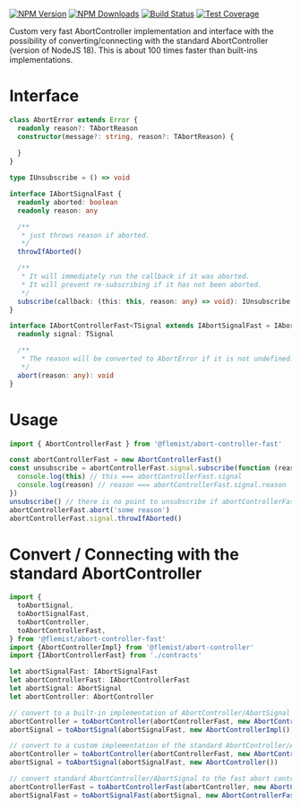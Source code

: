 [![NPM Version][npm-image]][npm-url]
[![NPM Downloads][downloads-image]][downloads-url]
[![Build Status][github-image]][github-url]
[![Test Coverage][coveralls-image]][coveralls-url]

Custom very fast AbortController implementation and interface with the possibility of converting/connecting with the standard AbortController (version of NodeJS 18).
This is about 100 times faster than built-ins implementations.

# Interface
```ts
class AbortError extends Error {
  readonly reason?: TAbortReason
  constructor(message?: string, reason?: TAbortReason) {
    
  }
}

type IUnsubscribe = () => void

interface IAbortSignalFast {
  readonly aborted: boolean
  readonly reason: any

  /**
   * just throws reason if aborted.
   */
  throwIfAborted()

  /**
   * It will immediately run the callback if it was aborted.
   * It will prevent re-subscribing if it has not been aborted.
   */
  subscribe(callback: (this: this, reason: any) => void): IUnsubscribe
}

interface IAbortControllerFast<TSignal extends IAbortSignalFast = IAbortSignalFast> {
  readonly signal: TSignal

  /**
   * The reason will be converted to AbortError if it is not undefined.
   */
  abort(reason: any): void
}
```

# Usage
```ts
import { AbortControllerFast } from '@flemist/abort-controller-fast'

const abortControllerFast = new AbortControllerFast()
const unsubscribe = abortControllerFast.signal.subscribe(function (reason) {
  console.log(this) // this === abortControllerFast.signal
  console.log(reason) // reason === abortControllerFast.signal.reason
})
unsubscribe() // there is no point to unsubscribe if abortControllerFast was aborted
abortControllerFast.abort('some reason')
abortControllerFast.signal.throwIfAborted()
```

# Convert / Connecting with the standard AbortController

```ts
import {
  toAbortSignal,
  toAbortSignalFast,
  toAbortController,
  toAbortControllerFast,
} from '@flemist/abort-controller-fast'
import {AbortControllerImpl} from '@flemist/abort-controller'
import {IAbortControllerFast} from './contracts'

let abortSignalFast: IAbortSignalFast
let abortControllerFast: IAbortControllerFast
let abortSignal: AbortSignal
let abortController: AbortController

// convert to a built-in implementation of AbortController/AbortSignal
abortController = toAbortController(abortControllerFast, new AbortControllerImpl())
abortSignal = toAbortSignal(abortSignalFast, new AbortControllerImpl())

// convert to a custom implementation of the standard AbortController/AbortSignal intetface
abortController = toAbortController(abortControllerFast, new AbortController())
abortSignal = toAbortSignal(abortSignalFast, new AbortController())

// convert standard AbortController/AbortSignal to the fast abort controller
abortControllerFast = toAbortControllerFast(abortController, new AbortControllerFast())
abortSignalFast = toAbortSignalFast(abortSignal, new AbortControllerFast())
```

[npm-image]: https://img.shields.io/npm/v/@flemist/abort-controller.svg
[npm-url]: https://npmjs.org/package/@flemist/abort-controller
[downloads-image]: https://img.shields.io/npm/dm/@flemist/abort-controller.svg
[downloads-url]: https://npmjs.org/package/@flemist/abort-controller
[github-image]: https://github.com/NikolayMakhonin/abort-controller/actions/workflows/test.yml/badge.svg
[github-url]: https://github.com/NikolayMakhonin/abort-controller/actions
[coveralls-image]: https://coveralls.io/repos/github/NikolayMakhonin/abort-controller/badge.svg
[coveralls-url]: https://coveralls.io/github/NikolayMakhonin/abort-controller
